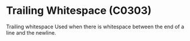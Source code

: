 # Trailing Whitespace (C0303)

Trailing whitespace Used when there is whitespace between the end of a
line and the newline.
